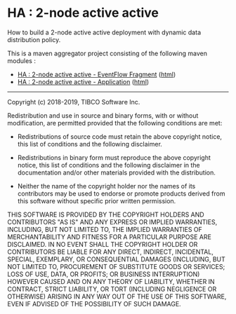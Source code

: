 # HA : 2-node active active

How to build a 2-node active active deployment with dynamic data distribution policy.

This is a maven aggregator project consisting of the following maven modules :

* [HA : 2-node active active - EventFlow Fragment](aa-2node-ef/src/site/markdown/index.md) ([html](https://tibcosoftware.github.io/tibco-streaming-samples/10.4.4/highavailability/aa-2node/aa-2node-ef/))
* [HA : 2-node active active - Application](aa-2node-app/src/site/markdown/index.md) ([html](https://tibcosoftware.github.io/tibco-streaming-samples/10.4.4/highavailability/aa-2node/aa-2node-app/))

---
Copyright (c) 2018-2019, TIBCO Software Inc.

Redistribution and use in source and binary forms, with or without
modification, are permitted provided that the following conditions are met:

* Redistributions of source code must retain the above copyright notice, this
  list of conditions and the following disclaimer.

* Redistributions in binary form must reproduce the above copyright notice,
  this list of conditions and the following disclaimer in the documentation
  and/or other materials provided with the distribution.

* Neither the name of the copyright holder nor the names of its
  contributors may be used to endorse or promote products derived from
  this software without specific prior written permission.

THIS SOFTWARE IS PROVIDED BY THE COPYRIGHT HOLDERS AND CONTRIBUTORS "AS IS"
AND ANY EXPRESS OR IMPLIED WARRANTIES, INCLUDING, BUT NOT LIMITED TO, THE
IMPLIED WARRANTIES OF MERCHANTABILITY AND FITNESS FOR A PARTICULAR PURPOSE ARE
DISCLAIMED. IN NO EVENT SHALL THE COPYRIGHT HOLDER OR CONTRIBUTORS BE LIABLE
FOR ANY DIRECT, INDIRECT, INCIDENTAL, SPECIAL, EXEMPLARY, OR CONSEQUENTIAL
DAMAGES (INCLUDING, BUT NOT LIMITED TO, PROCUREMENT OF SUBSTITUTE GOODS OR
SERVICES; LOSS OF USE, DATA, OR PROFITS; OR BUSINESS INTERRUPTION) HOWEVER
CAUSED AND ON ANY THEORY OF LIABILITY, WHETHER IN CONTRACT, STRICT LIABILITY,
OR TORT (INCLUDING NEGLIGENCE OR OTHERWISE) ARISING IN ANY WAY OUT OF THE USE
OF THIS SOFTWARE, EVEN IF ADVISED OF THE POSSIBILITY OF SUCH DAMAGE.
